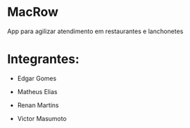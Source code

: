 # MacRow
App para agilizar atendimento em restaurantes e lanchonetes 

# Integrantes:

- Edgar Gomes

- Matheus Elias

- Renan Martins

- Victor Masumoto
